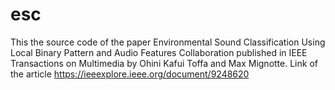 # esc
This the source code of the paper Environmental Sound Classification Using Local Binary Pattern and Audio Features Collaboration published in IEEE Transactions on Multimedia by Ohini Kafui Toffa and Max Mignotte. Link of the article https://ieeexplore.ieee.org/document/9248620 
